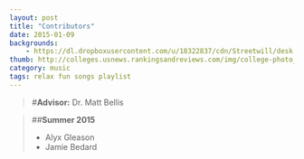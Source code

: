 ```yaml
---
layout: post
title: "Contributors"
date: 2015-01-09
backgrounds:
    - https://dl.dropboxusercontent.com/u/18322837/cdn/Streetwill/desk.jpeg
thumb: http://colleges.usnews.rankingsandreviews.com/img/college-photo_22646._445x280-zmm.jpg
category: music
tags: relax fun songs playlist
---
```


>#**Advisor:** Dr. Matt Bellis

>##**Summer 2015**
>
>* Alyx Gleason
>* Jamie Bedard
